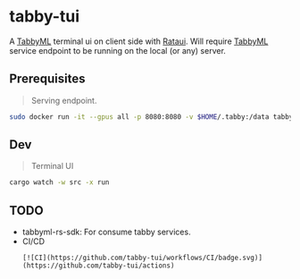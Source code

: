 # tabby-tui

A [TabbyML](https://github.com/tabbyml) terminal ui on client side with [Rataui](https://github.com/ratatui-org/ratatui). Will require [TabbyML](https://github.com/tabbyml) service endpoint to be running on the local (or any) server.

## Prerequisites

> Serving endpoint.

```bash
sudo docker run -it --gpus all -p 8080:8080 -v $HOME/.tabby:/data tabbyml/tabby serve --model TabbyML/Mistral-7B --device cuda
```

## Dev

> Terminal UI

```bash
cargo watch -w src -x run
```

## TODO

- tabbyml-rs-sdk: For consume tabby services.
- CI/CD
  ```
  [![CI](https://github.com/tabby-tui/workflows/CI/badge.svg)](https://github.com/tabby-tui/actions)
  ```

